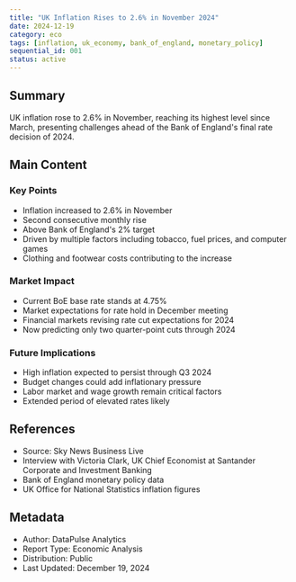 ```yaml
---
title: "UK Inflation Rises to 2.6% in November 2024"
date: 2024-12-19
category: eco
tags: [inflation, uk_economy, bank_of_england, monetary_policy]
sequential_id: 001
status: active
---
```


## Summary
UK inflation rose to 2.6% in November, reaching its highest level since March, presenting challenges ahead of the Bank of England's final rate decision of 2024.

## Main Content
### Key Points
- Inflation increased to 2.6% in November
- Second consecutive monthly rise
- Above Bank of England's 2% target
- Driven by multiple factors including tobacco, fuel prices, and computer games
- Clothing and footwear costs contributing to the increase

### Market Impact
- Current BoE base rate stands at 4.75%
- Market expectations for rate hold in December meeting
- Financial markets revising rate cut expectations for 2024
- Now predicting only two quarter-point cuts through 2024

### Future Implications
- High inflation expected to persist through Q3 2024
- Budget changes could add inflationary pressure
- Labor market and wage growth remain critical factors
- Extended period of elevated rates likely

## References
- Source: Sky News Business Live
- Interview with Victoria Clark, UK Chief Economist at Santander Corporate and Investment Banking
- Bank of England monetary policy data
- UK Office for National Statistics inflation figures

## Metadata
- Author: DataPulse Analytics
- Report Type: Economic Analysis
- Distribution: Public
- Last Updated: December 19, 2024